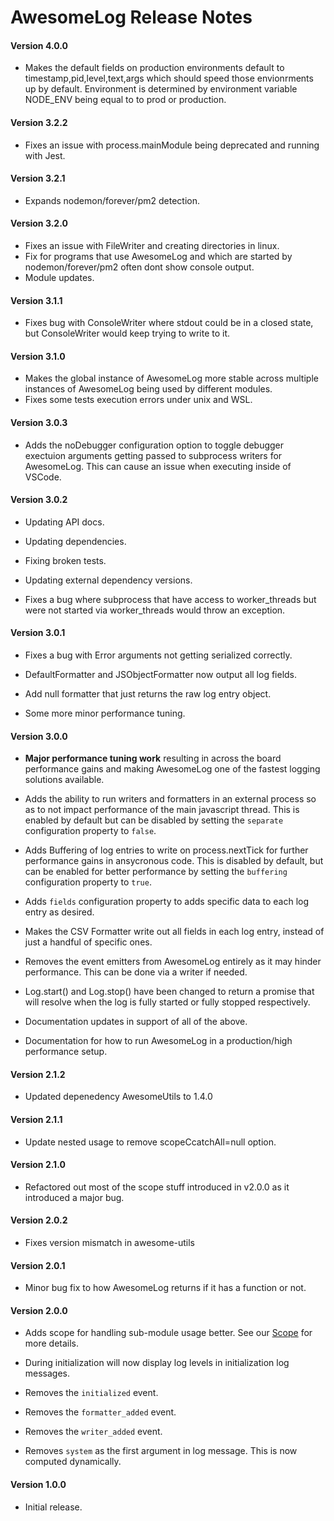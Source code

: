 # AwesomeLog Release Notes

#### **Version 4.0.0**

 - Makes the default fields on production environments default to timestamp,pid,level,text,args which should speed those envionrments up by default. Environment is determined by environment variable NODE_ENV being equal to to prod or production.

#### **Version 3.2.2**

 - Fixes an issue with process.mainModule being deprecated and running with Jest.

#### **Version 3.2.1**

 - Expands nodemon/forever/pm2 detection.

#### **Version 3.2.0**

 - Fixes an issue with FileWriter and creating directories in linux.
 - Fix for programs that use AwesomeLog and which are started by nodemon/forever/pm2 often dont show console output.
 - Module updates.

#### **Version 3.1.1**

 - Fixes bug with ConsoleWriter where stdout could be in a closed state, but ConsoleWriter would keep trying to write to it.

#### **Version 3.1.0**

 - Makes the global instance of AwesomeLog more stable across multiple instances of AwesomeLog being used by different modules.
 - Fixes some tests execution errors under unix and WSL.

#### **Version 3.0.3**

 - Adds the noDebugger configuration option to toggle debugger exectuion arguments getting passed to subprocess writers for AwesomeLog.  This can cause an issue when executing inside of VSCode.

#### **Version 3.0.2**

 - Updating API docs.

 - Updating dependencies.

 - Fixing broken tests.

 - Updating external dependency versions.

 - Fixes a bug where subprocess that have access to worker_threads but were not started via worker_threads would throw an exception.

#### **Version 3.0.1**

 - Fixes a bug with Error arguments not getting serialized correctly.

 - DefaultFormatter and JSObjectFormatter now output all log fields.

 - Add null formatter that just returns the raw log entry object.

 - Some more minor performance tuning.

#### **Version 3.0.0**

 - **Major performance tuning work** resulting in across the board performance gains and making AwesomeLog one of the fastest logging solutions available.

 - Adds the ability to run writers and formatters in an external process so as to not impact performance of the main javascript thread. This is enabled by default but can be disabled by setting the `separate` configuration property to `false`.

 - Adds Buffering of log entries to write on process.nextTick for further performance gains in ansycronous code. This is disabled by default, but can be enabled for better performance by setting the `buffering` configuration property to `true`.

 - Adds `fields` configuration property to adds specific data to each log entry as desired.

 - Makes the CSV Formatter write out all fields in each log entry, instead of just a handful of specific ones.

 - Removes the event emitters from AwesomeLog entirely as it may hinder performance. This can be done via a writer if needed.

 - Log.start() and Log.stop() have been changed to return a promise that will resolve when the log is fully started or fully stopped respectively.

 - Documentation updates in support of all of the above.

 - Documentation for how to run AwesomeLog in a production/high performance setup.

#### **Version 2.1.2**

 - Updated depenedency AwesomeUtils to 1.4.0

#### **Version 2.1.1**

 - Update nested usage to remove scopeCcatchAll=null option.

#### **Version 2.1.0**

 - Refactored out most of the scope stuff introduced in v2.0.0 as it introduced a major bug.

#### **Version 2.0.2**

 - Fixes version mismatch in awesome-utils

#### **Version 2.0.1**

 - Minor bug fix to how AwesomeLog returns if it has a function or not.

#### **Version 2.0.0**

 - Adds scope for handling sub-module usage better. See our [Scope](./docs/Scope.md) for more details.

 - During initialization will now display log levels in initialization log messages.

 - Removes the `initialized` event.

 - Removes the `formatter_added` event.

 - Removes the `writer_added` event.

 - Removes `system` as the first argument in log message. This is now computed dynamically.

#### **Version 1.0.0**

 - Initial release.

